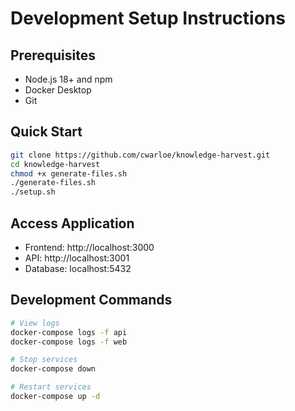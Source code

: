 # Development Setup Instructions

## Prerequisites
- Node.js 18+ and npm
- Docker Desktop
- Git

## Quick Start

```bash
git clone https://github.com/cwarloe/knowledge-harvest.git
cd knowledge-harvest
chmod +x generate-files.sh
./generate-files.sh
./setup.sh
```

## Access Application
- Frontend: http://localhost:3000
- API: http://localhost:3001
- Database: localhost:5432

## Development Commands
```bash
# View logs
docker-compose logs -f api
docker-compose logs -f web

# Stop services
docker-compose down

# Restart services
docker-compose up -d
```
